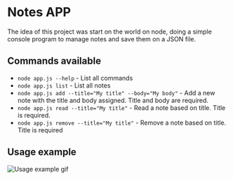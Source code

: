 # Notes APP

The idea of this project was start on the world on node, doing a simple console program to manage notes and save them on a JSON file.

## Commands available

* `node app.js --help` - List all commands
* `node app.js list` - List all notes
* `node app.js add --title="My title" --body="My body"` - Add a new note with the title and body assigned. Title and body are required.
* `node app.js read --title="My title"` - Read a note based on title. Title is required.
* `node app.js remove --title="My title"` - Remove a note based on title. Title is required

## Usage example

![Usage example gif](http://g.recordit.co/qV0OMiY2oh.gif)